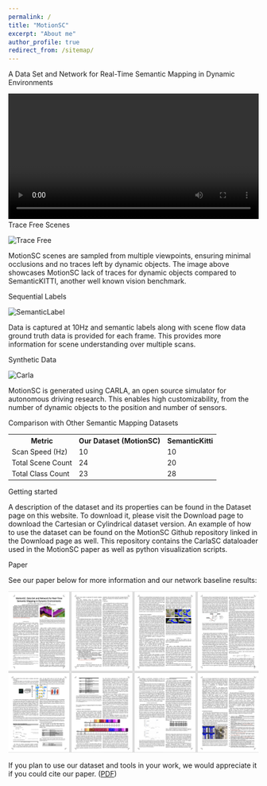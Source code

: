 ```yaml
---
permalink: /
title: "MotionSC"
excerpt: "About me"
author_profile: true
redirect_from: /sitemap/
---
```


<p>A Data Set and Network for Real-Time Semantic Mapping in Dynamic Environments</p>
<div>
    <video autoplay="autoplay" src="./images/MotionSCHomeVideo.mp4" controls="controls" width="100%" />
</div>

<div class="page__lead">
    <div class="page__content">
        <div class="HOME-feature-block">
            <div>
                Trace Free Scenes
                <p>
                    <img src="./images/TraceFree.png" alt="Trace Free">
                </p>
                <p>
                    MotionSC scenes are sampled from multiple viewpoints, ensuring minimal occlusions and no traces left by dynamic objects. The image above showcases MotionSC lack of traces for dynamic objects compared to SemanticKITTI, another well known vision benchmark.
                </p>
            </div>
            <div>
                Sequential Labels
                <p>
                    <img src="./images/SemanticLabel.png" alt="SemanticLabel">
                </p>
                <p>
                    Data is captured at 10Hz and semantic labels along with scene flow data ground truth data is provided for each frame. This provides more information for scene understanding over multiple scans.
                </p>
            </div>
            <div>
                Synthetic Data
                <p>
                    <img src="./images/Carla.png" alt="Carla">
                </p>
                <p>
                    MotionSC is generated using CARLA, an open source simulator for autonomous driving research. This enables high customizability, from the number of dynamic objects to the position and number of sensors.
                </p>
            </div>
            <!-- <p class="small">
                Additional Information here.
            </p> -->
    </div>
    <div class="page__content">
        <p>
        Comparison with Other Semantic Mapping Datasets
        </p>
        <table class="table">
            <tr>
                <th>Metric</th>
                <th>Our Dataset (MotionSC)</th> 
                <th>SemanticKitti</th>
            </tr>
            <tr>
                <td>Scan Speed (Hz)</td> 
                <td>10</td> 
                <td>10</td>
            </tr>
            <tr>
                <td>Total Scene Count</td>
                <td>24</td> 
                <td>20</td>
            </tr>
            <tr>
                <td>Total Class Count</td>
                <td>23</td> 
                <td>28</td>
            </tr>
        </table>
    </div>
</div>

<div>
    Getting started
    <p class="small">
        A description of the dataset and its properties can be found in the Dataset page on this website. To download it, please visit the Download page to download the Cartesian or Cylindrical dataset version. An example of how to use the dataset can be found on the MotionSC Github repository linked in the Download page as well. This repository contains the CarlaSC dataloader used in the MotionSC paper as well as python visualization scripts.
    </p>
</div>  


<div>
    <div>
        Paper
    </div>
    <p class="small">
        See our paper below for more information and our network baseline results: 
        <div>
            <img src="./images/MotionSCPaperAll.png" alt="MotionSC Paper Here" background-size="cover">
        </div>
        <p class="small">
            If you plan to use our dataset and tools in your work, we would appreciate it if you could cite our paper.
            (<a href="https://github.com/UMich-CURLY/3DMapping">PDF</a>)
        </p>
    </p>
</div>  

